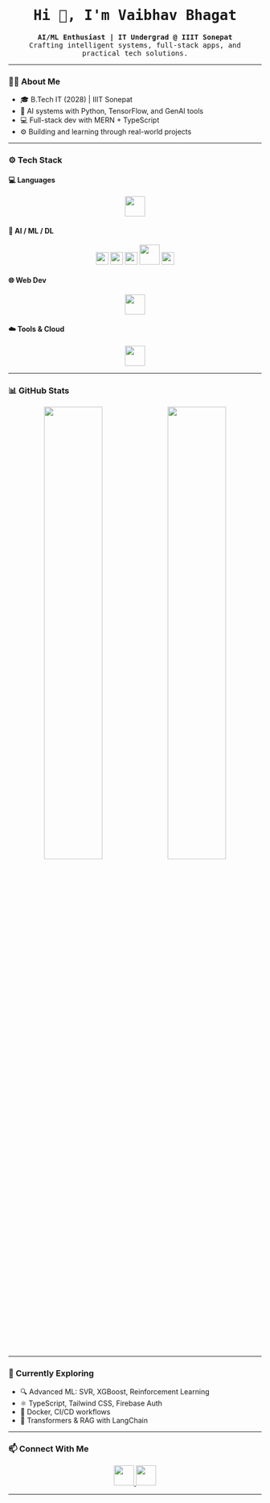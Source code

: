 <h1 align="center" style="font-family: 'Fira Code', monospace;">Hi 👋, I'm Vaibhav Bhagat</h1>

<p align="center" style="font-family: 'Fira Code', monospace;">
  <b>AI/ML Enthusiast | IT Undergrad @ IIIT Sonepat</b><br>
  Crafting intelligent systems, full-stack apps, and practical tech solutions.
</p>

---

### 👨‍💻 About Me

- 🎓 B.Tech IT (2028) | IIIT Sonepat  
- 🤖 AI systems with Python, TensorFlow, and GenAI tools  
- 💻 Full-stack dev with MERN + TypeScript  
- ⚙️ Building and learning through real-world projects  

---

### ⚙️ Tech Stack

#### 💻 Languages
<p align="center">
  <img src="https://skillicons.dev/icons?i=python,java,cpp,c,ts,js,html,css" height="40"/>
</p>

#### 🤖 AI / ML / DL
<p align="center">
  <img src="https://img.shields.io/badge/-NumPy-013243?style=flat-square&logo=numpy&logoColor=white" height="25"/>
  <img src="https://img.shields.io/badge/-Pandas-150458?style=flat-square&logo=pandas&logoColor=white" height="25"/>
  <img src="https://img.shields.io/badge/-Scikit--Learn-F7931E?style=flat-square&logo=scikit-learn&logoColor=white" height="25"/>
  <img src="https://skillicons.dev/icons?i=tensorflow" height="40"/>
  <img src="https://img.shields.io/badge/-OpenAI-412991?style=flat-square&logo=openai&logoColor=white" height="25"/>
</p>


#### 🌐 Web Dev
<p align="center">
  <img src="https://skillicons.dev/icons?i=react,nodejs,express,mongodb,firebase,vite" height="40"/>
</p>

#### ☁️ Tools & Cloud
<p align="center">
  <img src="https://skillicons.dev/icons?i=git,github,vercel" height="40"/>
</p>

---

### 📊 GitHub Stats

<p align="center">
  <img src="https://github-readme-stats.vercel.app/api?username=VaibhavBhagat665&show_icons=true&theme=tokyonight&hide_title=true&hide_rank=true" width="48%"/>
  <img src="https://github-readme-stats.vercel.app/api/top-langs/?username=VaibhavBhagat665&layout=compact&theme=tokyonight" width="48%"/>
</p>

---

### 🧠 Currently Exploring

- 🔍 Advanced ML: SVR, XGBoost, Reinforcement Learning  
- ⚛️ TypeScript, Tailwind CSS, Firebase Auth  
- 🚢 Docker, CI/CD workflows  
- 🧠 Transformers & RAG with LangChain  

---

### 📫 Connect With Me

<p align="center">
  <a href="https://linkedin.com/in/vaibhavbhagat5">
    <img src="https://skillicons.dev/icons?i=linkedin" height="40"/>
  </a>
  <a href="mailto:vaibhavbhagat7461@gmail.com">
    <img src="https://skillicons.dev/icons?i=gmail" height="40"/>
  </a>
</p>

---
